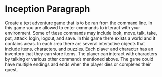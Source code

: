 Inception Paragraph
===================

Create a text adventure game that is to be ran from the command line.  In this
game you are allowed to enter commands to interact with your environment.  Some
of these commands may include look, move, talk, take, put, attack, login,
logout, and save.  In this game there exists a world and it contains areas.  In
each area there are several interactive objects that include items, characters,
and puzzles.  Each player and character has an inventory that they can store
items.  The player can interact with characters by talking or various other
commands mentioned above.  The game could have multiple endings and ends when
the player dies or completes their quest.
